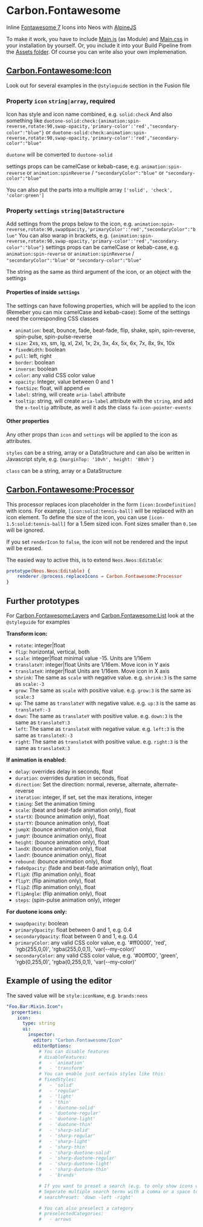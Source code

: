 # Carbon.Fontawesome

Inline [Fontawesome 7] Icons into Neos with [AlpineJS]

To make it work, you have to include [Main.js] (as Module) and [Main.css] in your installation by yourself. Or, you
include it into your Build Pipeline from the [Assets folder]. Of course you can write also your own implemenation.

## [Carbon.Fontawesome:Icon]

Look out for several examples in the `@styleguide` section in the Fusion file

### Property `icon` `string|array`, required

Icon has style and icon name combined, e.g. `solid:check`
And also something like `duotone-solid:check:{animation:spin-reverse,rotate:90,swap-opacity,'primary-color':'red',"secondary-color":"blue"}`
or `duotone-solid:check:animation:spin-reverse,rotate:90,swap-opacity,'primary-color':'red',"secondary-color":"blue"`

`duotone` will be converted to `duotone-solid`

settings props can be camelCase or kebab-case, e.g. `animation:spin-reverse` or `animation:spinReverse` / `"secondaryColor":"blue"` or `"secondary-color":"blue"`

You can also put the parts into a multiple array `['solid', 'check', 'color:green']`

### Property `settings` `string|DataStructure`

Add settings from the props below to the icon, e.g. `animation:spin-reverse,rotate:90,swapOpacity,'primaryColor':'red',"secondaryColor":"blue"`
You can also warap in brackets, e.g. `{animation:spin-reverse,rotate:90,swap-opacity,'primary-color':'red',"secondary-color":"blue"}`
settings props can be camelCase or kebab-case, e.g. `animation:spin-reverse` or `animation:spinReverse` / `"secondaryColor":"blue"` or `"secondary-color":"blue"`

The string as the same as third argument of the icon, or an object with the settings

#### Properties of inside `settings`

The settings can have following properties, which will be applied to the icon (Remeber you can mix camelCase and kebab-case):
Some of the settings need the corresponding CSS classes

- `animation`: beat, bounce, fade, beat-fade, flip, shake, spin, spin-reverse, spin-pulse, spin-pulse-reverse
- `size`: 2xs, xs, sm, lg, xl, 2xl, 1x, 2x, 3x, 4x, 5x, 6x, 7x, 8x, 9x, 10x
- `fixedWidth`: boolean
- `pull`: left, right
- `border`: boolean
- `inverse`: boolean
- `color`: any valid CSS color value
- `opacity`: Integer, value between 0 and 1
- `fontSize`: float, will append `em`
- `label`: string, will create `aria-label` attribute
- `tooltip`: string, will create `aria-label` attribute with the `string`, and add the `x-tooltip` attribute, as well it ads the class `fa-icon-pointer-events`

#### Other properties

Any other props than `icon` and `settings` will be applied to the icon as attributes.

`styles` can be a string, array or a DataStructure and can also be written in Javascript style, e.g. `{marginTop: '10vh', height: '80vh'}`

`class` can be a string, array or a DataStructure

## [Carbon.Fontawesome:Processor]

This processor replaces icon placeholder in the form `[icon:IconDefinition]` with icons. For example,
`[icon:solid:tennis-ball]` will be replaced with an icon element. To define the size of the icon, you can use
`[icon-1.5:solid:tennis-ball]` for a 1.5em sized icon. Font sizes smaller than `0.1em` will be ignored.

If you set `renderIcon` to `false`, the icon will not be rendered and the input will be erased.

The easied way to active this, is to extend `Neos.Neos:Editable`:

```elm
prototype(Neos.Neos:Editable) {
    renderer.@process.replaceIcons = Carbon.Fontawesome:Processor
}
```

## Further prototypes

For [Carbon.Fontawesome:Layers] and [Carbon.Fontawesome:List] look at the `@styleguide` for examples

**Transform icon:**

- `rotate`: integer|float
- `flip`: horizontal, vertical, both
- `scale`: integer|float minimal value -15. Units are 1/16em
- `translateY`: integer|float Units are 1/16em. Move icon in Y axis
- `translateX`: integer|float Units are 1/16em. Move icon in X axis
- `shrink`: The same as `scale` with negative value. e.g. `shrink:3` is the same as `scale:-3`
- `grow`: The same as `scale` with positive value. e.g. `grow:3` is the same as `scale:3`
- `up`: The same as `translateY` with negative value. e.g. `up:3` is the same as `translateY:-3`
- `down`: The same as `translateY` with positive value. e.g. `down:3` is the same as `translateY:3`
- `left`: The same as `translateX` with negative value. e.g. `left:3` is the same as `translateX:-3`
- `right`: The same as `translateX` with positive value. e.g. `right:3` is the same as `translateX:3`

**If animation is enabled:**

- `delay`: overrides delay in seconds, float
- `duration`: overrides duration in seconds, float
- `direction`: Set the direction: normal, reverse, alternate, alternate-reverse
- `iteration`: integer, If set, set the max iterations, integer
- `timing`: Set the animation timing
- `scale`: (beat and beat-fade animation only), float
- `startX`: (bounce animation only), float
- `startY`: (bounce animation only), float
- `jumpX`: (bounce animation only), float
- `jumpY`: (bounce animation only), float
- `height`: (bounce animation only), float
- `landX`: (bounce animation only), float
- `landY`: (bounce animation only), float
- `rebound`: (bounce animation only), float
- `fadeOpacity`: (fade and beat-fade animation only), float
- `flipX`: (flip animation only), float
- `flipY`: (flip animation only), float
- `flipZ`: (flip animation only), float
- `flipAngle`: (flip animation only), float
- `steps`: (spin-pulse animation only), integer

**For duotone icons only:**

- `swapOpacity`: boolean
- `primaryOpacity`: float between 0 and 1, e.g. 0.4
- `secondaryOpacity`: float between 0 and 1, e.g. 0.4
- `primaryColor`: any valid CSS color value, e.g. '#ff0000', 'red', 'rgb(255,0,0)', 'rgba(255,0,0,1), 'var(--my-color)'
- `secondaryColor`: any valid CSS color value, e.g. '#00ff00', 'green', 'rgb(0,255,0)', 'rgba(0,255,0,1), 'var(--my-color)'

## Example of using the editor

The saved value will be `style:iconName`, e.g. `brands:neos`

```yaml
"Foo.Bar:Mixin.Icon":
  properties:
    icon:
      type: string
      ui:
        inspector:
          editor: "Carbon.Fontawesome/Icon"
          editorOptions:
            # You can disable features
            # disableFeatures:
            #   - `animation'
            #   - 'transform'
            # You can enable just certain styles like this:
            # fixedStyles:
            #   - 'solid'
            #   - 'regular'
            #   - 'light'
            #   - 'thin'
            #   - 'duotone-solid'
            #   - 'duotone-regular'
            #   - 'duotone-light'
            #   - 'duotone-thin'
            #   - 'sharp-solid'
            #   - 'sharp-regular'
            #   - 'sharp-light'
            #   - 'sharp-thin'
            #   - 'sharp-duotone-solid'
            #   - 'sharp-duotone-regular'
            #   - 'sharp-duotone-light'
            #   - 'sharp-duotone-thin'
            #   - 'brands'

            # If you want to preset a search (e.g. to only show icons who match the term "down"), you can do it like this:
            # Seperate multiple search terms with a comma or a space to search for multiple terms at once.
            # searchPreset: 'down -left -right'

            # You can also preselect a category
            # preselectedCategories:
            #   - arrows
```

[fontawesome 7]: https://fontawesome.com/icons
[alpinejs]: http://alpinejs.dev
[main.js]: Resources/Public/Modules/Main.js
[main.css]: Resources/Public/Styles/Main.css
[assets folder]: Resources/Private/Assets
[carbon.fontawesome:icon]: Resources/Private/Fusion/Component/Icon.fusion
[carbon.fontawesome:layers]: Resources/Private/Fusion/Component/Layers/Layers.fusion
[carbon.fontawesome:list]: Resources/Private/Fusion/Component/List.fusion
[carbon.fontawesome:processor]: Resources/Private/Fusion/Component/Processor.fusion
